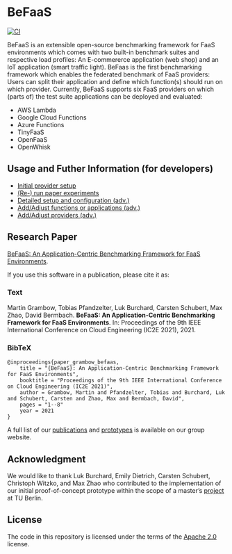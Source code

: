 # BeFaaS

[![CI](https://github.com/Be-FaaS/BeFaaS-framework/workflows/CI/badge.svg)](https://github.com/Be-FaaS/BeFaaS-framework/actions?query=workflow%3ACI+branch%3Amaster)

BeFaaS is an extensible open-source benchmarking framework for FaaS environments which comes with two built-in benchmark suites and respective load profiles: An E-commererce application (web shop) and an IoT application (smart traffic light). BeFaas is the first benchmarking framework which enables the federated benchmark of FaaS providers: Users can split their application and define which function(s) should run on which provider. Currently, BeFaaS supports six FaaS providers on which (parts of) the test suite applications can be deployed and evaluated: 
* AWS Lambda
* Google Cloud Functions
* Azure Functions
* TinyFaaS
* OpenFaaS
* OpenWhisk

## Usage and Futher Information (for developers)
* [Initial provider setup](doc/providerSetup.md)
* [(Re-) run paper experiments](doc/experiments.md)
* [Detailed setup and configuration (adv.)](doc/details.md)
* [Add/Adjust functions or applications (adv.)](doc/functions.md)
* [Add/Adjust providers (adv.)](doc/providers.md)

## Research Paper

[BeFaaS: An Application-Centric Benchmarking Framework for FaaS Environments](https://www.google.com/search?q=BeFaaS%3A+An+Application-Centric+Benchmarking+Framework+for+FaaS+Environments).

If you use this software in a publication, please cite it as:

### Text
Martin Grambow, Tobias Pfandzelter, Luk Burchard, Carsten Schubert, Max Zhao, David Bermbach. **BeFaaS: An Application-Centric Benchmarking Framework for FaaS Environments**. In: Proceedings of the 9th IEEE International Conference on Cloud Engineering (IC2E 2021), 2021.

### BibTeX
```TeX
@inproceedings{paper_grambow_befaas,
	title = "{BeFaaS}: An Application-Centric Benchmarking Framework for FaaS Environments",
	booktitle = "Proceedings of the 9th IEEE International Conference on Cloud Engineering (IC2E 2021)",
	author = Grambow, Martin and Pfandzelter, Tobias and Burchard, Luk and Schubert, Carsten and Zhao, Max and Bermbach, David",
	pages = "1--8"
	year = 2021
}
```

A full list of our [publications](https://www.tu.berlin/en/mcc/research/publications/) and [prototypes](https://www.tu.berlin/en/mcc/research/projects/) is available on our group website.


## Acknowledgment

We would like to thank Luk Burchard, Emily Dietrich, Carsten Schubert, Christoph Witzko, and Max Zhao who contributed to the implementation of our initial proof-of-concept prototype within the scope of a master’s [project](https://github.com/FaaSterMetrics) at TU Berlin.


## License 

The code in this repository is licensed under the terms of the [Apache 2.0](./LICENSE) license.
